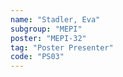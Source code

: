```yaml
---
name: "Stadler, Eva"
subgroup: "MEPI"
poster: "MEPI-32"
tag: "Poster Presenter"
code: "PS03"
---
```

